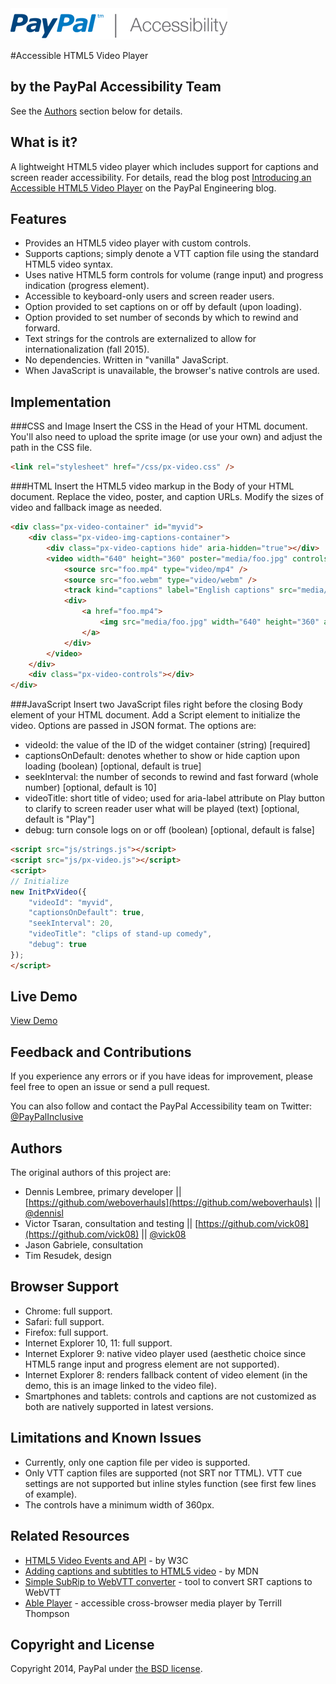 <img src="images/logo_347x50_PPa11y.png" width="347" height="50" alt="PayPal accessibility logo" />

#Accessible HTML5 Video Player

## by the PayPal Accessibility Team
See the [Authors](#authors) section below for details.

## What is it?
A lightweight HTML5 video player which includes support for captions and screen reader accessibility. For details, read the blog post [Introducing an Accessible HTML5 Video Player](https://www.paypal-engineering.com/2014/09/05/introducing-an-accessible-html5-video-player/) on the PayPal Engineering blog.

## Features
- Provides an HTML5 video player with custom controls.
- Supports captions; simply denote a VTT caption file using the standard HTML5 video syntax.
- Uses native HTML5 form controls for volume (range input) and progress indication (progress element).
- Accessible to keyboard-only users and screen reader users.
- Option provided to set captions on or off by default (upon loading).
- Option provided to set number of seconds by which to rewind and forward.
- Text strings for the controls are externalized to allow for internationalization (fall 2015).
- No dependencies. Written in "vanilla" JavaScript.
- When JavaScript is unavailable, the browser's native controls are used.

## Implementation

###CSS and Image
Insert the CSS in the Head of your HTML document. You'll also need to upload the sprite image (or use your own) and adjust the path in the CSS file.

```html
<link rel="stylesheet" href="/css/px-video.css" />
```

###HTML
Insert the HTML5 video markup in the Body of your HTML document. Replace the video, poster, and caption URLs. Modify the sizes of video and fallback image as needed.
```html
<div class="px-video-container" id="myvid">
	<div class="px-video-img-captions-container">
		<div class="px-video-captions hide" aria-hidden="true"></div>
		<video width="640" height="360" poster="media/foo.jpg" controls>
			<source src="foo.mp4" type="video/mp4" />
			<source src="foo.webm" type="video/webm" />
			<track kind="captions" label="English captions" src="media/foo.vtt" srclang="en" default />
			<div>
				<a href="foo.mp4">
					<img src="media/foo.jpg" width="640" height="360" alt="download video" />
				</a>
			</div>
		</video>
	</div>
	<div class="px-video-controls"></div>
</div>
```

###JavaScript
Insert two JavaScript files right before the closing Body element of your HTML document. Add a Script element to initialize the video. Options are passed in JSON format. The options are:

- videoId: the value of the ID of the widget container (string) [required]
- captionsOnDefault: denotes whether to show or hide caption upon loading (boolean) [optional, default is true]
- seekInterval: the number of seconds to rewind and fast forward (whole number) [optional, default is 10]
- videoTitle: short title of video; used for aria-label attribute on Play button to clarify to screen reader user what will be played (text) [optional, default is "Play"]
- debug: turn console logs on or off (boolean) [optional, default is false]

```html
<script src="js/strings.js"></script>
<script src="js/px-video.js"></script>
<script>
// Initialize
new InitPxVideo({
	"videoId": "myvid",
	"captionsOnDefault": true,
	"seekInterval": 20,
	"videoTitle": "clips of stand-up comedy",
	"debug": true
});
</script>
```

## Live Demo
[View Demo](http://paypal.github.io/accessible-html5-video-player/)

## Feedback and Contributions
If you experience any errors or if you have ideas for improvement, please feel free to open an issue or send a pull request.

You can also follow and contact the PayPal Accessibility team on Twitter: [@PayPalInclusive](https://twitter.com/paypalinclusive)

## Authors
The original authors of this project are:
- Dennis Lembree, primary developer || [https://github.com/weboverhauls](https://github.com/weboverhauls) || [@dennisl](https://twitter.com/dennisl)
- Victor Tsaran, consultation and testing || [https://github.com/vick08](https://github.com/vick08) || [@vick08](https://twitter.com/vick08)
- Jason Gabriele, consultation
- Tim Resudek, design

## Browser Support
- Chrome: full support.
- Safari: full support.
- Firefox: full support.
- Internet Explorer 10, 11: full support.
- Internet Explorer 9: native video player used (aesthetic choice since HTML5 range input and progress element are not supported).
- Internet Explorer 8: renders fallback content of video element (in the demo, this is an image linked to the video file).
- Smartphones and tablets: controls and captions are not customized as both are natively supported in latest versions.

## Limitations and Known Issues
- Currently, only one caption file per video is supported.
- Only VTT caption files are supported (not SRT nor TTML). VTT cue settings are not supported but inline styles function (see first few lines of example).
- The controls have a minimum width of 360px.

## Related Resources
- [HTML5 Video Events and API](http://www.w3.org/2010/05/video/mediaevents.html) - by W3C
- [Adding captions and subtitles to HTML5 video](https://developer.mozilla.org/en-US/Apps/Build/Audio_and_video_delivery/Adding_captions_and_subtitles_to_HTML5_video#Internet_Explorer) - by MDN
- [Simple SubRip to WebVTT converter](https://atelier.u-sub.net/srt2vtt/) - tool to convert SRT captions to WebVTT
- [Able Player](https://github.com/ableplayer/ableplayer) - accessible cross-browser media player by Terrill Thompson

## Copyright and License
Copyright 2014, PayPal under [the BSD license](LICENSE.md).
